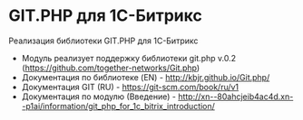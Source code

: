 # GIT.PHP для 1С-Битрикс
Реализация библиотеки GIT.PHP для 1С-Битрикс

* Модуль реализует поддержку библиотеки git.php v.0.2 (https://github.com/together-networks/Git.php)
* Документация по библиотеке (EN) - http://kbjr.github.io/Git.php/
* Документация GIT (RU) - https://git-scm.com/book/ru/v1
* Документация по модулю (Введение) - http://xn--80ahcjeib4ac4d.xn--p1ai/information/git_php_for_1c_bitrix_introduction/
